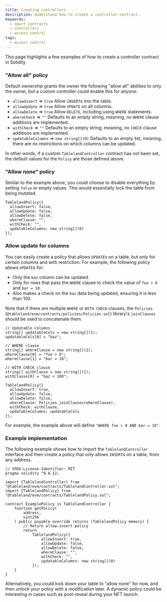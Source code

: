 ```yaml
---
title: Creating controllers
description: Understand how to create a controller contract.
keywords:
  - smart contracts
  - controllers
  - access control
tags:
  - access control
---
```


This page highlights a few examples of how to create a controller contract in Solidity.

### "Allow all" policy

Default ownership grants the owner the following "allow all" abilities to only the owner, but a custom controller could enable this for _anyone_:

- `allowInsert` ⇒ `true`
  Allow `INSERT`s into the table.
- `allowUpdate` ⇒ `true`
  Allow `UPDATE` on all columns.
- `allowDelete` ⇒ `true`
  Allow `DELETE`, including using `WHERE` statements.
- `whereCheck` ⇒ `""`
  Defaults to an empty string, meaning, no `WHERE` clause additions are implemented.
- `withCheck` ⇒ `""`
  Defaults to an empty string, meaning, no `CHECK` clause additions are implemented.
- `updatableColumns` ⇒ `new string[](0)`
  Defaults to an empty list, meaning, there are no restrictions on which columns can be updated.

In other words, if a custom `TablelandController` contract has not been set, the default values for the `Policy` are those defined above.

### "Allow none" policy

Similar to the example above, you could choose to disable everything by setting `false` or empty values. This would essentially lock the table from being mutated.

```solidity
TablelandPolicy({
  allowInsert: false,
  allowUpdate: false,
  allowDelete: false,
  whereClause: "",
  withCheck: "",
  updatableColumns: new string[](0)
});
```

### Allow update for columns

You can easily create a policy that allows `UPDATE`s on a table, but only for certain columns and with restriction. For example, the following policy allows `UPDATE`s for:

- Only the `baz` column can be updated.
- Only for rows that pass the `WHERE` clause to check the value of `foo > 0` and `bar = 10`.
- Also makes a check on the `baz` data being updated, ensuring it is less than 100.

Note that if there are multiple `WHERE` or `WITH CHECK` clauses, the `Policies` (`@tableland/evm/contracts/policies/Policies.sol`) library's `joinClauses` should be used to concatenate them.

```solidity
// Updatable columns
string[] updatableCols = new string[](1);
updatableCols[0] = "baz";

// WHERE clause
string[] whereClause = new string[](2);
whereClause[0] = "foo > 0";
whereClause[1] = "bar = 10";

// WITH CHECK clause
string[] withClause = new string[](1);
withClause[0] = "baz < 100";

TablelandPolicy({
  allowInsert: true,
  allowUpdate: false,
  allowDelete: false,
  whereClause: Policies.joinClauses(whereClause),
  withCheck: withClause,
  updatableColumns: updatableCols
});
```

For example, the example above will define `"WHERE foo > 0 AND bar = 10"`.

### Example implementation

The following example shows how to import the `TablelandController` interface and then create a policy that only allows `INSERT`s on a table, from any address.

```solidity
// SPDX-License-Identifier: MIT
pragma solidity ^0.8.12;

import {TablelandController} from "@tableland/evm/contracts/TablelandController.sol";
import {TablelandPolicy} from "@tableland/evm/contracts/TablelandPolicy.sol";

contract ExamplePolicy is TablelandController {
    function getPolicy(
        address,
        uint256
    ) public payable override returns (TablelandPolicy memory) {
        // Return allow-insert policy
        return
            TablelandPolicy({
                allowInsert: true,
                allowUpdate: false,
                allowDelete: false,
                whereClause: "",
                withCheck: "",
                updatableColumns: new string[](0)
            });
    }
}
```

Alternatively, you could lock down your table to "allow none" for now, and then _unlock_ your policy with a modification later. A dynamic policy could be interesting in cases such as post-reveal during your NFT launch.
